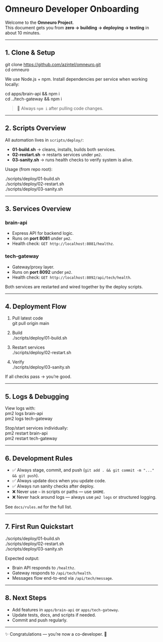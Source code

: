 # Omneuro Developer Onboarding

Welcome to the **Omneuro Project**.  
This document gets you from **zero → building → deploying → testing** in about 10 minutes.  

---

## 1. Clone & Setup

git clone https://github.com/azintel/omneuro.git  
cd omneuro  

We use Node.js + npm. Install dependencies per service when working locally:

cd apps/brain-api && npm i  
cd ../tech-gateway && npm i  

> 🔑 Always `npm i` after pulling code changes.  

---

## 2. Scripts Overview

All automation lives in `scripts/deploy/`:

- **01-build.sh** → cleans, installs, builds both services.  
- **02-restart.sh** → restarts services under `pm2`.  
- **03-sanity.sh** → runs health checks to verify system is alive.  

Usage (from repo root):

./scripts/deploy/01-build.sh  
./scripts/deploy/02-restart.sh  
./scripts/deploy/03-sanity.sh  

---

## 3. Services Overview

### brain-api
- Express API for backend logic.  
- Runs on **port 8081** under `pm2`.  
- Health check: `GET http://localhost:8081/healthz`.

### tech-gateway
- Gateway/proxy layer.  
- Runs on **port 8092** under `pm2`.  
- Health check: `GET http://localhost:8092/api/tech/health`.

Both services are restarted and wired together by the deploy scripts.  

---

## 4. Deployment Flow

1. Pull latest code  
   git pull origin main  

2. Build  
   ./scripts/deploy/01-build.sh  

3. Restart services  
   ./scripts/deploy/02-restart.sh  

4. Verify  
   ./scripts/deploy/03-sanity.sh  

If all checks pass → you’re good.  

---

## 5. Logs & Debugging

View logs with:  
pm2 logs brain-api  
pm2 logs tech-gateway  

Stop/start services individually:  
pm2 restart brain-api  
pm2 restart tech-gateway  

---

## 6. Development Rules

- ✅ Always stage, commit, and push (`git add . && git commit -m "..." && git push`).  
- ✅ Always update docs when you update code.  
- ✅ Always run sanity checks after deploy.  
- ❌ Never use `~` in scripts or paths — use `$HOME`.  
- ❌ Never hack around logs — always use `pm2 logs` or structured logging.  

See `docs/rules.md` for the full list.  

---

## 7. First Run Quickstart

./scripts/deploy/01-build.sh  
./scripts/deploy/02-restart.sh  
./scripts/deploy/03-sanity.sh  

Expected output:  
- Brain API responds to `/healthz`.  
- Gateway responds to `/api/tech/health`.  
- Messages flow end-to-end via `/api/tech/message`.  

---

## 8. Next Steps

- Add features in `apps/brain-api` or `apps/tech-gateway`.  
- Update tests, docs, and scripts if needed.  
- Commit and push regularly.  

---

✨ Congratulations — you’re now a co-developer. 🚀
